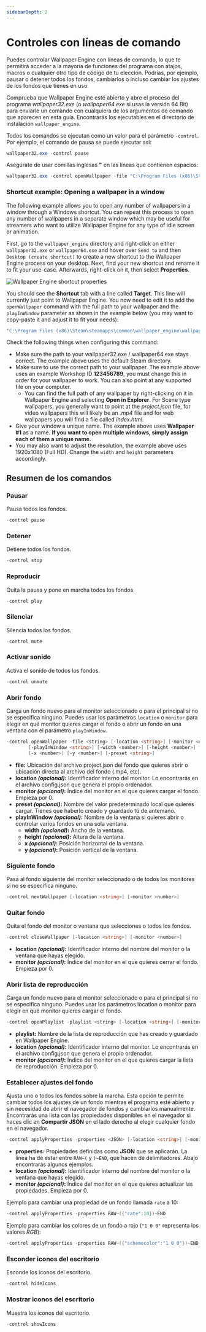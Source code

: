 ```yaml
---
sidebarDepth: 2
---
```


# Controles con líneas de comando

Puedes controlar Wallpaper Engine con líneas de comando, lo que te permitirá acceder a la mayoría de funciones del programa con atajos, macros o cualquier otro tipo de código de tu elección. Podrías, por ejemplo, pausar o detener todos los fondos, cambiarlos o incluso cambiar los ajustes de los fondos que tienes en uso.

Comprueba que Wallpaper Engine esté abierto y abre el proceso del programa *wallpaper32.exe* (o *wallpaper64.exe* si usas la versión 64 Bit) para enviarle un comando con cualquiera de los argumentos de comando que aparecen en esta guía. Encontrarás los ejecutables en el directorio de instalación `wallpaper_engine`.

Todos los comandos se ejecutan como un valor para el parámetro `-control`. Por ejemplo, el comando de pausa se puede ejecutar así:

``` powershell
wallpaper32.exe -control pause
```

Asegúrate de usar comillas inglesas **"** en las líneas que contienen espacios:

``` powershell
wallpaper32.exe -control openWallpaper -file "C:\Program Files (x86)\Steam\steamapps\common\wallpaper_engine\projects\myprojects\myWallpaper\project.json"
```

### Shortcut example: Opening a wallpaper in a window

The following example allows you to open any number of wallpapers in a window through a Windows shortcut. You can repeat this process to open any number of wallpapers in a separate window which may be useful for streamers who want to utilize Wallpaper Engine for any type of idle screen or animation.

First, go to the `wallpaper_engine` directory and right-click on either `wallpaper32.exe` or `wallpaper64.exe` and hover over `Send to` and then `Desktop (create shortcut)` to create a new shortcut to the Wallpaper Engine process on your desktop. Next, find your new shortcut and rename it to fit your use-case. Afterwards, right-click on it, then select **Properties**.

![Wallpaper Engine shortcut properties](/img/faq/target.gif)

You should see the **Shortcut** tab with a line called **Target**. This line will currently just point to Wallpaper Engine. You now need to edit it to add the `openWallpaper` command with the full path to your wallpaper and the `playInWindow` parameter as shown in the example below (you may want to copy-paste it and adjust it to fit your needs):

```bash
"C:\Program Files (x86)\Steam\steamapps\common\wallpaper_engine\wallpaper64.exe" -control openWallpaper -file "C:\Program Files (x86)\Steam\steamapps\workshop\content\431960\123456789\scene.pkg" -playInWindow "Wallpaper #1" -width 1920 -height 1080
```

Check the following things when configuring this command:

* Make sure the path to your wallpaper32.exe / wallpaper64.exe stays correct. The example above uses the default Steam directory.
* Make sure to use the correct path to your wallpaper. The example above uses an example Workshop ID **123456789**, you must change this in order for your wallpaper to work. You can also point at any supported file on your computer.
  * You can find the full path of any wallpaper by right-clicking on it in Wallpaper Engine and selecting **Open in Explorer**. For Scene type wallpapers, you generally want to point at the *project.json* file, for video wallpapers this will likely be an *.mp4* file and for web wallpapers you will find a file called *index.html*.
* Give your window a unique name. The example above uses **Wallpaper #1** as a name. **If you want to open multiple windows, simply assign each of them a unique name.**
* You may also want to adjust the resolution, the example above uses 1920x1080 (Full HD). Change the `width` and `height` parameters accordingly.

## Resumen de los comandos

### Pausar

Pausa todos los fondos.

``` powershell
-control pause
```

### Detener

Detiene todos los fondos.

``` powershell
-control stop
```

### Reproducir

Quita la pausa y pone en marcha todos los fondos.

``` powershell
-control play
```

### Silenciar

Silencia todos los fondos.

``` powershell
-control mute
```

### Activar sonido

Activa el sonido de todos los fondos.

``` powershell
-control unmute
```

### Abrir fondo

Carga un fondo nuevo para el monitor seleccionado o para el principal si no se especifica ninguno. Puedes usar los parámetros `location` o `monitor` para elegir en qué monitor quieres cargar el fondo o abrir un fondo en una ventana con el parámetro `playInWindow`.

``` powershell
-control openWallpaper -file <string> [-location <string>] [-monitor <number>]
        [-playInWindow <string>] [-width <number>] [-height <number>]
        [-x <number>] [-y <number>] [-preset <string>]
```

* **file:** Ubicación del archivo project.json del fondo que quieres abrir o ubicación directa al archivo del fondo (.mp4, etc).
* **location *(opcional)*:** Identificador interno del monitor. Lo encontrarás en el archivo config.json que genera el propio ordenador.
* **monitor *(opcional)*:** Índice del monitor en el que quieres cargar el fondo. Empieza por 0.
* **preset *(opcional)*:** Nombre del valor predeterminado local que quieres cargar. Tienes que haberlo creado y guardado tú de antemano.
* **playInWindow *(opcional)*:** Nombre de la ventana si quieres abrir o controlar varios fondos en una sola ventana.
  * **width *(opcional)*:** Ancho de la ventana.
  * **height *(opcional)*:** Altura de la ventana.
  * **x *(opcional)*:** Posición horizontal de la ventana.
  * **y *(opcional)*:** Posición vertical de la ventana.

### Siguiente fondo

Pasa al fondo siguiente del monitor seleccionado o de todos los monitores si no se especifica ninguno.

``` powershell
-control nextWallpaper [-location <string>] [-monitor <number>]
```

### Quitar fondo

Quita el fondo del monitor o ventana que selecciones o todos los fondos.

``` powershell
-control closeWallpaper [-location <string>] [-monitor <number>]
```

* **location *(opcional)*:** Identificador interno del nombre del monitor o la ventana que hayas elegido.
* **monitor *(opcional)*:** Índice del monitor en el que quieres cerrar el fondo. Empieza por 0.

### Abrir lista de reproducción

Carga un fondo nuevo para el monitor seleccionado o para el principal si no se especifica ninguno. Puedes usar los parámetros location o monitor para elegir en qué monitor quieres cargar el fondo.

``` powershell
-control openPlaylist -playlist <string> [-location <string>] [-monitor <number>]
```

* **playlist:** Nombre de la lista de reproducción que has creado y guardado en Wallpaper Engine.
* **location *(opcional)*:** Identificador interno del monitor. Lo encontrarás en el archivo config.json que genera el propio ordenador.
* **monitor *(opcional)*:** Índice del monitor en el que quieres cargar la lista de reproducción. Empieza por 0.

### Establecer ajustes del fondo

Ajusta uno o todos los fondos sobre la marcha. Esta opción te permite cambiar todos los ajustes de un fondo mientras el programa esté abierto y sin necesidad de abrir el navegador de fondos y cambiarlos manualmente. Encontrarás una lista con las propiedades disponibles en el navegador si haces clic en **Compartir JSON** en el lado derecho al elegir cualquier fondo en el navegador.

``` powershell
-control applyProperties -properties <JSON> [-location <string>] [-monitor <number>]
```

* **properties:** Propiedades definidas como **JSON** que se aplicarán. La línea ha de estar entre `RAW~(` y `)~END`, que hacen de delimitadores. Abajo encontrarás algunos ejemplos.
* **location *(opcional)*:** Identificador interno del nombre del monitor o la ventana que hayas elegido.
* **monitor *(opcional)*:** Índice del monitor en el que quieres actualizar las propiedades. Empieza por 0.

Ejemplo para cambiar una propiedad de un fondo llamada `rate` a 10:

``` cpp 
-control applyProperties -properties RAW~({"rate":10})~END
```

Ejemplo para cambiar los colores de un fondo a rojo (`"1 0 0"` representa los valores *RGB*):

``` cpp
-control applyProperties -properties RAW~({"schemecolor":"1 0 0"})~END
```

### Esconder iconos del escritorio

Esconde los iconos del escritorio.

``` powershell
-control hideIcons
```

### Mostrar iconos del escritorio

Muestra los iconos del escritorio.

``` powershell
-control showIcons
```

